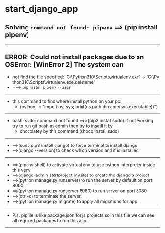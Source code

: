 # start_django_app

## Solving `command not found: pipenv` ==> (pip install pipenv)
---
## ERROR: Could not install packages due to an OSError: [WinError 2] The system can
 - not find the file specified: 'C:\\Python310\\Scripts\\virtualenv.exe' -> 'C:\\Py
thon310\\Scripts\\virtualenv.exe.deleteme'
- ===> pip install pipenv --user
---
- this command to find where install python on your pc:
  - (python -c "import os, sys; print(os.path.dirname(sys.executable))")

---
- bash: sudo: command not found ==>>(pip3 install sudo)
if not working  try to run git bash as admin then try to insatll it by 
  - chocolatey by this command (choco install sudo)

---
- ==>(sudo pip3 install django)
  to force terminal to install django 
- ==>(django --version) to check which version and if is installed.
---
- ==>(pipenv shell) to activate virtual env to use python interpreter inside 
this venv
- ==>(django-admin startproject mysite) to create the django's project
- ==>(python manage.py runserver) to run the server by default on port 8000.
- ==>(python manage.py runserver 8080) to run server on port 8080
- ==>(ctrl+c) to terminate the server.
- ==>(python manage.py migrate) to apply all migrations for app.

---
- P.s: pipfile is like package.json for js projects so in this file we can see 
all required packages to run this app.
---
